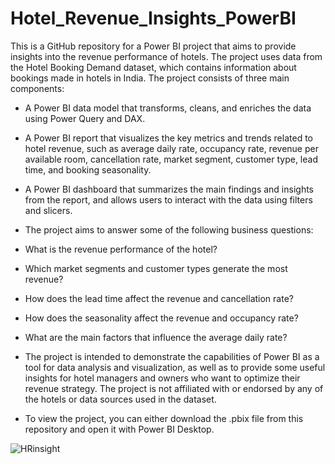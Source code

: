 # Hotel_Revenue_Insights_PowerBI
This is a GitHub repository for a Power BI project that aims to provide insights into the revenue performance of hotels. The project uses data from the Hotel Booking Demand dataset, which contains information about bookings made in hotels in India. The project consists of three main components:

* A Power BI data model that transforms, cleans, and enriches the data using Power Query and DAX.
* A Power BI report that visualizes the key metrics and trends related to hotel revenue, such as average daily rate, occupancy rate, revenue per available room, 
 cancellation rate, market segment, customer type, lead time, and booking seasonality.
* A Power BI dashboard that summarizes the main findings and insights from the report, and allows users to interact with the data using filters and slicers.
* The project aims to answer some of the following business questions:

* What is the revenue performance of the hotel?
* Which market segments and customer types generate the most revenue?
* How does the lead time affect the revenue and cancellation rate?
* How does the seasonality affect the revenue and occupancy rate?
* What are the main factors that influence the average daily rate?
* The project is intended to demonstrate the capabilities of Power BI as a tool for data analysis and visualization, as well as to provide some useful insights for hotel managers and owners who want to optimize their revenue strategy. The project is not affiliated with or endorsed by any of the hotels or data sources used in the dataset.

* To view the project, you can either download the .pbix file from this repository and open it with Power BI Desktop.

![HRinsight](https://github.com/Kili66/Hotel_Revenue_Insights_PowerBI/assets/66678981/7dff8564-f17f-40ed-a900-328195e48d79)
